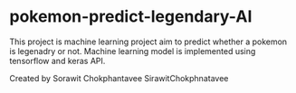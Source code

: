 # pokemon-predict-legendary-AI

This project is machine learning project aim to predict whether a pokemon is legenadry or not.
Machine learning model is implemented using tensorflow and keras API.

Created by
Sorawit Chokphantavee
SirawitChokphnatavee
